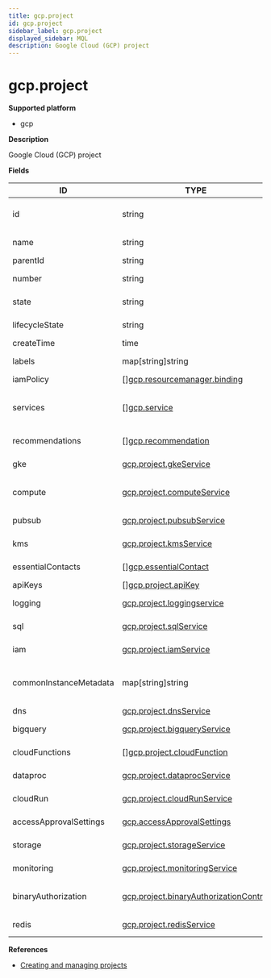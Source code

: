 ```yaml
---
title: gcp.project
id: gcp.project
sidebar_label: gcp.project
displayed_sidebar: MQL
description: Google Cloud (GCP) project
---
```


# gcp.project

**Supported platform**

- gcp

**Description**

Google Cloud (GCP) project

**Fields**

| ID                     | TYPE                                                                                | DESCRIPTION                                            |
| ---------------------- | ----------------------------------------------------------------------------------- | ------------------------------------------------------ |
| id                     | string                                                                              | Unique, user-assigned ID of the project                |
| name                   | string                                                                              | Unique resource name                                   |
| parentId               | string                                                                              | Parent ID                                              |
| number                 | string                                                                              | Deprecated. Use `id` instead.                          |
| state                  | string                                                                              | Project lifecycle state                                |
| lifecycleState         | string                                                                              | Deprecated. Use `state` instead.                       |
| createTime             | time                                                                                | Creation time                                          |
| labels                 | map[string]string                                                                   | Labels associated with this project                    |
| iamPolicy              | &#91;&#93;[gcp.resourcemanager.binding](gcp.resourcemanager.binding.md)             | IAM policy                                             |
| services               | &#91;&#93;[gcp.service](gcp.service.md)                                             | List of available and enabled services for the project |
| recommendations        | &#91;&#93;[gcp.recommendation](gcp.recommendation.md)                               | List of recommendations                                |
| gke                    | [gcp.project.gkeService](gcp.project.gkeservice.md)                                 | GCP GKE resources                                      |
| compute                | [gcp.project.computeService](gcp.project.computeservice.md)                         | GCP Compute resources for the project                  |
| pubsub                 | [gcp.project.pubsubService](gcp.project.pubsubservice.md)                           | GCP pub/sub-related resources                          |
| kms                    | [gcp.project.kmsService](gcp.project.kmsservice.md)                                 | KMS-related resources                                  |
| essentialContacts      | &#91;&#93;[gcp.essentialContact](gcp.essentialcontact.md)                           | GCP contacts for the project                           |
| apiKeys                | &#91;&#93;[gcp.project.apiKey](gcp.project.apikey.md)                               | API keys                                               |
| logging                | [gcp.project.loggingservice](gcp.project.loggingservice.md)                         | Logging resources                                      |
| sql                    | [gcp.project.sqlService](gcp.project.sqlservice.md)                                 | GCP Cloud SQL resources                                |
| iam                    | [gcp.project.iamService](gcp.project.iamservice.md)                                 | GCP IAM resources                                      |
| commonInstanceMetadata | map[string]string                                                                   | Common instance metadata for the project               |
| dns                    | [gcp.project.dnsService](gcp.project.dnsservice.md)                                 | GCP Cloud DNS                                          |
| bigquery               | [gcp.project.bigqueryService](gcp.project.bigqueryservice.md)                       | GCP BigQuery resources                                 |
| cloudFunctions         | &#91;&#93;[gcp.project.cloudFunction](gcp.project.cloudfunction.md)                 | GCP Cloud Functions                                    |
| dataproc               | [gcp.project.dataprocService](gcp.project.dataprocservice.md)                       | GCP Dataproc resources                                 |
| cloudRun               | [gcp.project.cloudRunService](gcp.project.cloudrunservice.md)                       | GCP Cloud Run resources                                |
| accessApprovalSettings | [gcp.accessApprovalSettings](gcp.accessapprovalsettings.md)                         | Access approval settings                               |
| storage                | [gcp.project.storageService](gcp.project.storageservice.md)                         | GCP Storage resources                                  |
| monitoring             | [gcp.project.monitoringService](gcp.project.monitoringservice.md)                   | Monitoring resources                                   |
| binaryAuthorization    | [gcp.project.binaryAuthorizationControl](gcp.project.binaryauthorizationcontrol.md) | Binary Authorization resources                         |
| redis                  | [gcp.project.redisService](gcp.project.redisservice.md)                             | GCP Redis resources                                    |

**References**

- [Creating and managing projects](https://cloud.google.com/resource-manager/docs/creating-managing-projects)
